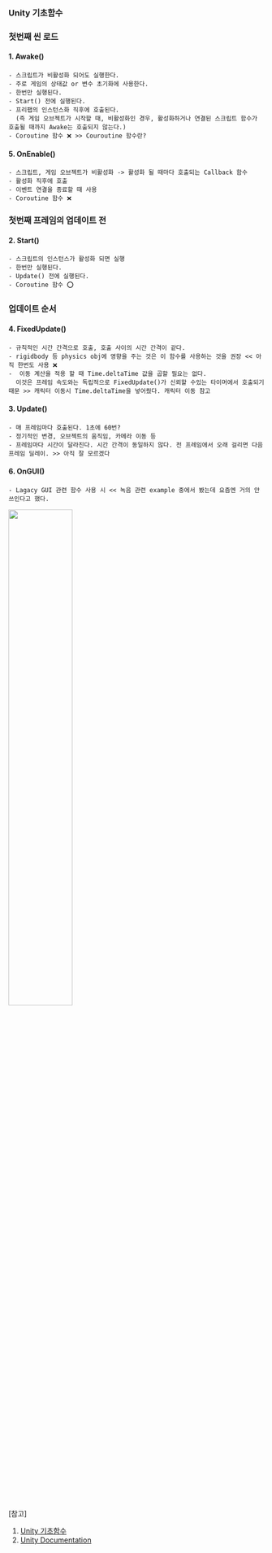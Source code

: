 ### Unity 기초함수


### 첫번째 씬 로드

#### 1. Awake()
```
- 스크립트가 비활성화 되어도 실행한다.
- 주로 게임의 상태값 or 변수 초기화에 사용한다.
- 한번만 실행된다. 
- Start() 전에 실행된다.
- 프리팹의 인스턴스화 직후에 호출된다.
  (즉 게임 오브젝트가 시작할 때, 비활성화인 경우, 활성화하거나 연결된 스크립트 함수가 호출될 때까지 Awake는 호출되지 않는다.)
- Coroutine 함수 ❌ >> Couroutine 함수란?
```

#### 5. OnEnable()
```
- 스크립트, 게임 오브젝트가 비활성화 -> 활성화 될 때마다 호출되는 Callback 함수
- 활성화 직후에 호출
- 이벤트 연결을 종료할 때 사용
- Coroutine 함수 ❌
```

### 첫번째 프레임의 업데이트 전

#### 2. Start()
```
- 스크립트의 인스턴스가 활성화 되면 실행
- 한번만 실행된다.
- Update() 전에 실행된다.
- Coroutine 함수 ⭕
```

### 업데이트 순서

#### 4. FixedUpdate()
```
- 규칙적인 시간 간격으로 호출, 호출 사이의 시간 간격이 같다.
- rigidbody 등 physics obj에 영향을 주는 것은 이 함수를 사용하는 것을 권장 << 아직 한번도 사용 ❌
-  이동 계산을 적용 할 때 Time.deltaTime 값을 곱할 필요는 없다. 
  이것은 프레임 속도와는 독립적으로 FixedUpdate()가 신뢰할 수있는 타이머에서 호출되기 때문 >> 캐릭터 이동시 Time.deltaTime을 넣어줬다. 캐릭터 이동 참고
```

#### 3. Update()
```
- 매 프레임마다 호출된다. 1초에 60번?
- 정기적인 변경, 오브젝트의 움직임, 카메라 이동 등 
- 프레임마다 시간이 달라진다. 시간 간격이 동일하지 않다. 전 프레임에서 오래 걸리면 다음 프레임 딜레이. >> 아직 잘 모르겠다
```


#### 6. OnGUI()
```
- Lagacy GUI 관련 함수 사용 시 << 녹음 관련 example 중에서 봤는데 요즘엔 거의 안쓰인다고 했다.
```

<img src="https://user-images.githubusercontent.com/60870438/169654081-ad7422c0-18df-48fc-87f8-ad7fa0baa1a9.png" width=50%>

[참고]
1. [Unity 기초함수](https://developer-mac.tistory.com/8)
2. [Unity Documentation](https://docs.unity3d.com/kr/530/Manual/ExecutionOrder.html)
